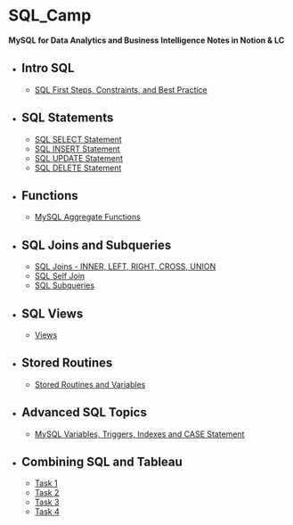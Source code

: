 # SQL_Camp

**MySQL for Data Analytics and Business Intelligence Notes in Notion &amp; LC**

- ## Intro SQL
  - [SQL First Steps, Constraints, and Best Practice](https://cloudy-kiwi-f5a.notion.site/SQL-First-Steps-Constraints-and-Best-Practice-01d502da4cf146a6948eb20067c169e9)
- ## SQL Statements
  - [SQL SELECT Statement](https://cloudy-kiwi-f5a.notion.site/SQL-SELECT-Statement-3473ca74edd8483baad65edcd8bb1352)
  - [SQL INSERT Statement](https://cloudy-kiwi-f5a.notion.site/SQL-INSERT-Statement-76c2c6ab64da45e58cbef310d1235d61)
  - [SQL UPDATE Statement](https://cloudy-kiwi-f5a.notion.site/SQL-UPDATE-Statement-440b2a7f6faa4ddcb5480cbcabdc0d7b)
  - [SQL DELETE Statement](https://cloudy-kiwi-f5a.notion.site/SQL-DELETE-Statement-83422971fc12454da6b609004054c0eb)
- ## Functions
  - [MySQL Aggregate Functions](https://cloudy-kiwi-f5a.notion.site/MySQL-Aggregate-Functions-3874c06954de4b8bbba08739560d60b0)
- ## SQL Joins and Subqueries
  - [SQL Joins - INNER, LEFT, RIGHT, CROSS, UNION](https://cloudy-kiwi-f5a.notion.site/SQL-Joins-INNER-LEFT-RIGHT-CROSS-UNION-993e7b07187644468fc6e92bdcf4f752)
  - [SQL Self Join](https://cloudy-kiwi-f5a.notion.site/SQL-Self-Join-9eab9c9de2d54f16a9d6b269385df641)
  - [SQL Subqueries](https://cloudy-kiwi-f5a.notion.site/SQL-Subqueries-ffa8c4721da244d783c8c6e01f304489)
- ## SQL Views
  - [Views](https://cloudy-kiwi-f5a.notion.site/SQL-Views-7627e30a22614c2faf1d994b29213805)
- ## Stored Routines
  - [Stored Routines and Variables](https://cloudy-kiwi-f5a.notion.site/Stored-Routines-3d788c1690a947d687c47f668abc3659)
- ## Advanced SQL Topics
  - [MySQL Variables, Triggers, Indexes and CASE Statement](https://cloudy-kiwi-f5a.notion.site/Advanced-SQL-Topics-65da3a3cd86649d6a951284a02b87757)
- ## Combining SQL and Tableau
  - [Task 1](https://cloudy-kiwi-f5a.notion.site/Task-1-257586d1abae46689ed6c3608ce2fe19)
  - [Task 2](https://cloudy-kiwi-f5a.notion.site/Task-2-7275fda0a6ad47d89bc0893d0529df55)
  - [Task 3](https://cloudy-kiwi-f5a.notion.site/Task-3-3013d53bf5d94852b3023934822405ad)
  - [Task 4](https://cloudy-kiwi-f5a.notion.site/Task-4-02e766cfe2434076875eee5dc8c5ea4b)
